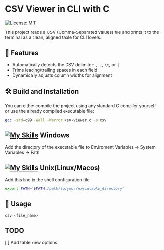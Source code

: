 

# CSV Viewer in CLI with C

[![License: MIT](https://img.shields.io/badge/License-MIT-yellow.svg)](https://opensource.org/licenses/MIT)

This project reads a CSV (Comma-Separated Values) file and prints it to the terminal as a clean, aligned table for CLI lovers.

## 🚀 Features

- Automatically detects the CSV delimiter: `,`, `;`, `\t`, or `|`
- Trims leading/trailing spaces in each field
- Dynamically adjusts column widths for alignment

## 🛠 Build and Installation

You can either compile the project using any standard C compiler yourself or use the already compiled executable file:

```bash
gcc -std=c99 -Wall -Werror csv-viewer.c -o csv
```

 ## [![My Skills](https://skillicons.dev/icons?i=windows)](https://skillicons.dev) Windows
Add the directory of the executable file to Enviroment Variables -> System Variables -> Path


## [![My Skills](https://skillicons.dev/icons?i=linux,apple)](https://skillicons.dev) Unix(Linux/Macos)
Add this line to the shell configuration file
```bash
export PATH="$PATH:/path/to/your/executable_directory" 
```
## 🚀 Usage

```bash
csv <file_name>
```
## TODO
[ ] Add table view options 
